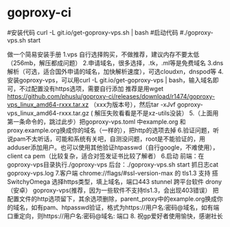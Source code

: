 # goproxy-ci
#安装代码
curl -L git.io/get-goproxy-vps.sh | bash
#启动代码
#./goproxy-vps.sh start


做一个简易安装手册
1.vps 自行选择购买，不做推荐，建议内存不要太低（256mb，解压都成问题）
2.申请域名，很多选择，.tk，.ml等是免费域名
3.dns解析（可选，适合国外申请的域名，加快解析速度），可选cloudxn，dnspod等
4.安装goproxy-vps，可以用curl -L git.io/get-goproxy-vps | bash，输入域名即可，不过配置没有https选项，需要自行添加
推荐是用wget https://github.com/phuslu/goproxy-ci/releases/download/r1474/goproxy-vps_linux_amd64-rxxx.tar.xz （xxx为版本号），然后tar -xJvf goproxy-vps_linux_amd64-rxxx.tar.gz ( 解压失败看看是不是xz-utils没装）
5.（上面用第一条命令的，跳过此步）把goproxy-vps.toml 中example.org 和proxy.example.org换成你的域名（一样的），把http的选项去掉
6.验证问题，听说pam不太听话，可能和系统有关吧，自测没问题，root是不能验证的，用adduser添加用户。也可以使用其他验证htpasswd（自行google，不难使用），client ca pem（比较复杂，适合对签发证书比较了解者）
6.启动 前端：在goproxy-vps目录执行./goproxy-vps 后台：./goproxy-vps.sh start 抓日志cat goproxy-vps.log
7.客户端
chrome://flags/#ssl-version-max 的 tls1.3 支持 搭SwitchyOmega 选择https类型，填上域名，端口443
stunnel 跨平台软件
drony（安卓）
goproxy-vps(推荐，因为一些软件不支持tls1.3，会出现403错误）
把配置文件的http选项留下，其余选项删除，parent_proxy中的example.org换成你的域名，如有pam、htpasswd验证，格式为https://用户名:密码@域名，如有端口重定向，则https://用户名:密码@域名: 端口
8. 祝gp爱好者使用愉快，感谢社长
